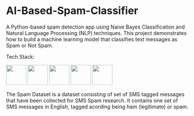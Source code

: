 # AI-Based-Spam-Classifier
A Python-based spam detection app using Naive Bayes Classification and Natural Language Processing (NLP) techniques. This project demonstrates how to build a machine learning model that classifies text messages as Spam or Not Spam.

Tech Stack:

<img src ="https://github.com/super-fz/LabGuard/assets/122122054/25f65ed9-ce05-44e8-bccf-cbc3ec84fc19" height ="55"> 
<img src ="https://github.com/user-attachments/assets/d9abcf04-5aa0-4603-8fed-71e7eb7edfb3" height ="55"> 
<img src ="https://github.com/user-attachments/assets/ad0411d2-9551-4340-b92a-98a6ac666295" height ="55">
<img src ="https://github.com/user-attachments/assets/70b8dd2a-2817-4069-9d8c-865fd654781c" height ="55">
<img src ="https://github.com/user-attachments/assets/2f1d6e0d-b4f7-48da-a705-ff52ecb28782" height ="55">


The Spam Dataset is a dataset consisting of set of SMS tagged messages that have been collected for SMS Spam research. It contains one set of SMS messages in English, tagged acording being ham (legitimate) or spam.
